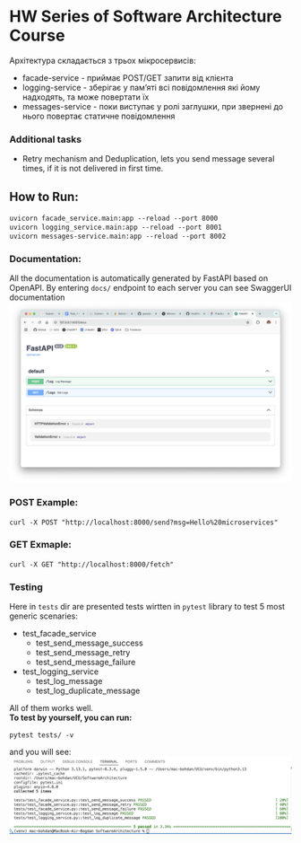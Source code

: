 # HW Series of Software Architecture Course

Архітектура складається з трьох мікросервисів:
 - facade-service - приймає POST/GET запити від клієнта
 - logging-service - зберігає у пам’яті всі повідомлення які йому надходять, та може повертати їх
 - messages-service - поки виступає у ролі заглушки, при звернені до нього повертає статичне повідомлення

### Additional tasks
 - Retry mechanism and Deduplication, lets you send message several times, if it is not delivered in first time.
 
## How to Run:

```
uvicorn facade_service.main:app --reload --port 8000
uvicorn logging_service.main:app --reload --port 8001
uvicorn messages-service.main:app --reload --port 8002
```
### Documentation:
All the documentation is automatically generated by FastAPI based on OpenAPI. 
By entering `docs/` endpoint to each server you can see SwaggerUI documentation
<img src='images/docs.png'>
### POST Example:
```
curl -X POST "http://localhost:8000/send?msg=Hello%20microservices"
```
### GET Exmaple:
```
curl -X GET "http://localhost:8000/fetch"
```

### Testing 
Here in `tests` dir are presented tests wirtten in `pytest` library to test 5 most generic scenaries:
- test_facade_service
    - test_send_message_success
    - test_send_message_retry
    - test_send_message_failure
- test_logging_service
    - test_log_message
    - test_log_duplicate_message

All of them works well. <br>
**To test by yourself, you can run:**
```
pytest tests/ -v
```
and you will see:
<img src="images/tests.png">
